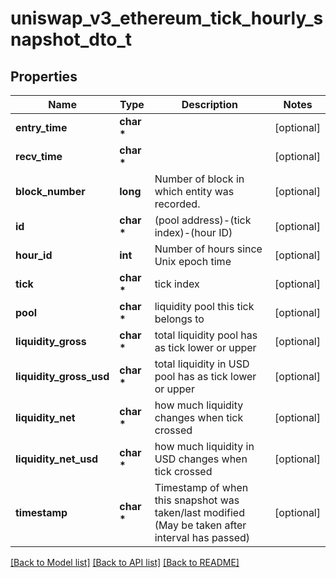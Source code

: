 # uniswap_v3_ethereum_tick_hourly_snapshot_dto_t

## Properties
Name | Type | Description | Notes
------------ | ------------- | ------------- | -------------
**entry_time** | **char \*** |  | [optional] 
**recv_time** | **char \*** |  | [optional] 
**block_number** | **long** | Number of block in which entity was recorded. | [optional] 
**id** | **char \*** | (pool address)-(tick index)-(hour ID) | [optional] 
**hour_id** | **int** | Number of hours since Unix epoch time | [optional] 
**tick** | **char \*** | tick index | [optional] 
**pool** | **char \*** | liquidity pool this tick belongs to | [optional] 
**liquidity_gross** | **char \*** | total liquidity pool has as tick lower or upper | [optional] 
**liquidity_gross_usd** | **char \*** | total liquidity in USD pool has as tick lower or upper | [optional] 
**liquidity_net** | **char \*** | how much liquidity changes when tick crossed | [optional] 
**liquidity_net_usd** | **char \*** | how much liquidity in USD changes when tick crossed | [optional] 
**timestamp** | **char \*** | Timestamp of when this snapshot was taken/last modified (May be taken after interval has passed) | [optional] 

[[Back to Model list]](../README.md#documentation-for-models) [[Back to API list]](../README.md#documentation-for-api-endpoints) [[Back to README]](../README.md)


